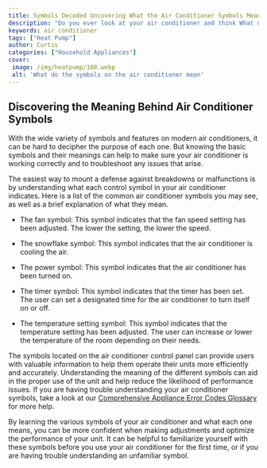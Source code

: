 ```yaml
---
title: Symbols Decoded Uncovering What the Air Conditioner Symbols Mean
description: "Do you ever look at your air conditioner and think What do all of these symbols mean In this blog post we break down the mysterious symbols and uncover their meaning"
keywords: air conditioner
tags: ["Heat Pump"]
author: Curtis
categories: ["Household Appliances"]
cover: 
 image: /img/heatpump/108.webp
 alt: 'What do the symbols on the air conditioner mean'
---
```

## Discovering the Meaning Behind Air Conditioner Symbols
With the wide variety of symbols and features on modern air conditioners, it can be hard to decipher the purpose of each one. But knowing the basic symbols and their meanings can help to make sure your air conditioner is working correctly and to troubleshoot any issues that arise.

The easiest way to mount a defense against breakdowns or malfunctions is by understanding what each control symbol in your air conditioner indicates. Here is a list of the common air conditioner symbols you may see, as well as a brief explanation of what they mean. 

* The fan symbol: This symbol indicates that the fan speed setting has been adjusted. The lower the setting, the lower the speed. 

* The snowflake symbol: This symbol indicates that the air conditioner is cooling the air.

* The power symbol: This symbol indicates that the air conditioner has been turned on.

* The timer symbol: This symbol indicates that the timer has been set. The user can set a designated time for the air conditioner to turn itself on or off.

* The temperature setting symbol: This symbol indicates that the temperature setting has been adjusted. The user can increase or lower the temperature of the room depending on their needs. 

The symbols located on the air conditioner control panel can provide users with valuable information to help them operate their units more efficiently and accurately. Understanding the meaning of the different symbols can aid in the proper use of the unit and help reduce the likelihood of performance issues. If you are having trouble understanding your air conditioner symbols, take a look at our [Comprehensive Appliance Error Codes Glossary](./error-codes/) for more help. 

By learning the various symbols of your air conditioner and what each one means, you can be more confident when making adjustments and optimize the performance of your unit. It can be helpful to familiarize yourself with these symbols before you use your air conditioner for the first time, or if you are having trouble understanding an unfamiliar symbol.
